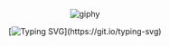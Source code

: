 <div align="center">
 
![giphy](https://github.com/shofjablas/shofjablas/assets/97035336/eb75483e-5f29-4493-8a81-4d0cb9285b94)

[![Typing SVG](https://readme-typing-svg.demolab.com?font=Fira+Code&size=15&pause=1000&color=6064F7&background=000000&center=true&vCenter=true&random=false&width=500&lines=In+case+I+don't+see+ya%2C+;good+afternoon%2C+good+evening%2C+and+good+night.)](https://git.io/typing-svg)
<!--
**shofjablas/shofjablas** is a ✨ _special_ ✨ repository because its `README.md` (this file) appears on your GitHub profile.

Here are some ideas to get you started:

- 🔭 I’m currently working on ...
- 🌱 I’m currently learning ...
- 👯 I’m looking to collaborate on ...
- 🤔 I’m looking for help with ...
- 💬 Ask me about ...
- 📫 How to reach me: ...
- 😄 Pronouns: ...
- ⚡ Fun fact: ...
-->


<!--![Anurag's GitHub stats](https://github-readme-stats.vercel.app/api?username=shofjablas&show_icons=true&theme=radical)
